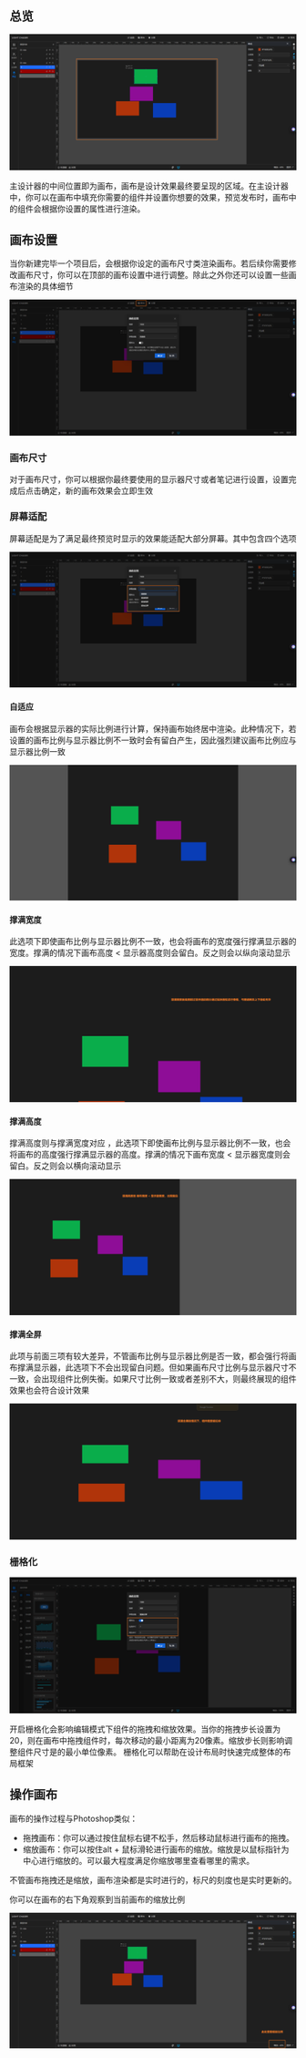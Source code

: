 ## 总览

![画布.png](画布.png)

主设计器的中间位置即为画布，画布是设计效果最终要呈现的区域。在主设计器中，你可以在画布中填充你需要的组件并设置你想要的效果，预览发布时，画布中的组件会根据你设置的属性进行渲染。

## 画布设置

当你新建完毕一个项目后，会根据你设定的画布尺寸类渲染画布。若后续你需要修改画布尺寸，你可以在顶部的画布设置中进行调整。除此之外你还可以设置一些画布渲染的具体细节

![画布设置.png](画布设置.png)

### 画布尺寸

对于画布尺寸，你可以根据你最终要使用的显示器尺寸或者笔记进行设置，设置完成后点击确定，新的画布效果会立即生效

### 屏幕适配

屏幕适配是为了满足最终预览时显示的效果能适配大部分屏幕。其中包含四个选项

![屏幕适配.png](屏幕适配.png)

#### 自适应

画布会根据显示器的实际比例进行计算，保持画布始终居中渲染。此种情况下，若设置的画布比例与显示器比例不一致时会有留白产生，因此强烈建议画布比例应与显示器比例一致

![自适应.png](自适应.png)

#### 撑满宽度

此选项下即使画布比例与显示器比例不一致，也会将画布的宽度强行撑满显示器的宽度。撑满的情况下画布高度 < 显示器高度则会留白。反之则会以纵向滚动显示

![撑满宽度.png](撑满宽度.png)

#### 撑满高度

撑满高度则与撑满宽度对应
，此选项下即使画布比例与显示器比例不一致，也会将画布的高度强行撑满显示器的高度。撑满的情况下画布宽度 <
显示器宽度则会留白。反之则会以横向滚动显示

![撑满高度.png](撑满高度.png)

#### 撑满全屏

此项与前面三项有较大差异，不管画布比例与显示器比例是否一致，都会强行将画布撑满显示器，此选项下不会出现留白问题。但如果画布尺寸比例与显示器尺寸不一致，会出现组件比例失衡。如果尺寸比例一致或者差别不大，则最终展现的组件效果也会符合设计效果

![撑满全屏.png](撑满全屏.png)

### 栅格化

![栅格化.png](栅格化.png)

开启栅格化会影响编辑模式下组件的拖拽和缩放效果。当你的拖拽步长设置为20，则在画布中拖拽组件时，每次移动的最小距离为20像素。缩放步长则影响调整组件尺寸是的最小单位像素。
栅格化可以帮助在设计布局时快速完成整体的布局框架

## 操作画布

画布的操作过程与Photoshop类似：

- 拖拽画布：你可以通过按住鼠标右键不松手，然后移动鼠标进行画布的拖拽。
- 缩放画布：你可以按住alt + 鼠标滑轮进行画布的缩放。缩放是以鼠标指针为中心进行缩放的。可以最大程度满足你缩放哪里查看哪里的需求。

不管画布拖拽还是缩放，画布渲染都是实时进行的，标尺的刻度也是实时更新的。

你可以在画布的右下角观察到当前画布的缩放比例

![缩放比例.png](缩放比例.png)





